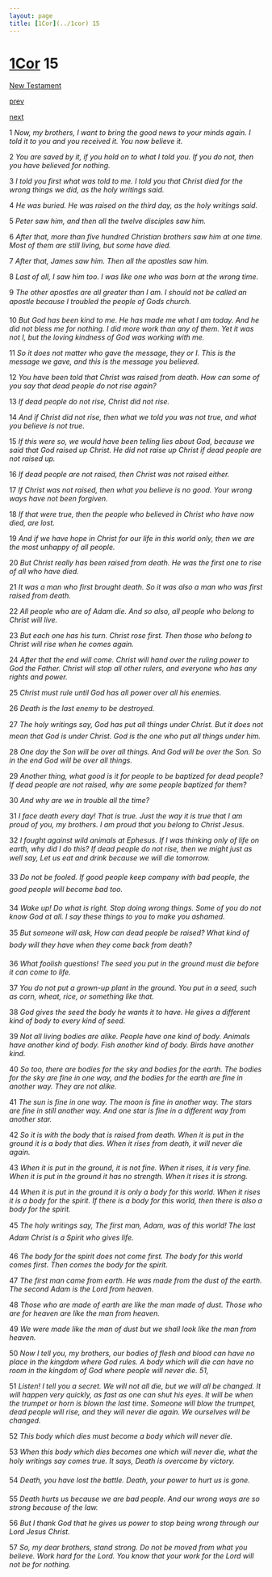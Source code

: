 ```yaml
---
layout: page
title: [1Cor](../1cor) 15
---
```


# [1Cor](../1cor) 15

[New Testament](/new-testament)


[prev](1cor-14.html)


[next](1cor-16.html)

1 _Now, my brothers, I want to bring the good news to your minds again. I told it to you and you received it. You now believe it._

2 _You are saved by it, if you hold on to what I told you. If you do not, then you have believed for nothing._

3 _I told you first what was told to me. I told you that Christ died for the wrong things we did, as the holy writings said._

4 _He was buried. He was raised on the third day, as the holy writings said._

5 _Peter saw him, and then all the twelve disciples saw him._

6 _After that, more than five hundred Christian brothers saw him at one time. Most of them are still living, but some have died._

7 _After that, James saw him. Then all the apostles saw him._

8 _Last of all, I saw him too. I was like one who was born at the wrong time._

9 _The other apostles are all greater than I am. I should not be called an apostle because I troubled the people of Gods church._

10 _But God has been kind to me. He has made me what I am today. And he did not bless me for nothing. I did more work than any of them. Yet it was not I, but the loving kindness of God was working with me._

11 _So it does not matter who gave the message, they or I. This is the message we gave, and this is the message you believed._

12 _You have been told that Christ was raised from death. How can some of you say that dead people do not rise again?_

13 _If dead people do not rise, Christ did not rise._

14 _And if Christ did not rise, then what we told you was not true, and what you believe is not true._

15 _If this were so, we would have been telling lies about God, because we said that God raised up Christ. He did not raise up Christ if dead people are not raised up._

16 _If dead people are not raised, then Christ was not raised either._

17 _If Christ was not raised, then what you believe is no good. Your wrong ways have not been forgiven._

18 _If that were true, then the people who believed in Christ who have now died, are lost._

19 _And if we have hope in Christ for our life in this world only, then we are the most unhappy of all people._

20 _But Christ really has been raised from death. He was the first one to rise of all who have died._

21 _It was a man who first brought death. So it was also a man who was first raised from death._

22 _All people who are of Adam die. And so also, all people who belong to Christ will live._

23 _But each one has his turn. Christ rose first. Then those who belong to Christ will rise when he comes again._

24 _After that the end will come. Christ will hand over the ruling power to God the Father.  Christ will stop all other rulers, and everyone who has any rights and power._

25 _Christ must rule until God has all power over all his enemies._

26 _Death is the last enemy to be destroyed._

27 _The holy writings say, God has put all things under Christ. But it does not mean that God is under Christ. God is the one who put all things under him._

28 _One day the Son will be over all things. And God will be over the Son. So in the end God will be over all things._

29 _Another thing, what good is it for people to be baptized for dead people? If dead people are not raised, why are some people baptized for them?_

30 _And why are we in trouble all the time?_

31 _I face death every day! That is true. Just the way it is true that I am proud of you, my brothers. I am proud that you belong to Christ Jesus._

32 _I fought against wild animals at Ephesus. If I was thinking only of life on earth, why did I do this? If dead people do not rise, then we might just as well say, Let us eat and drink because we will die tomorrow._

33 _Do not be fooled. If good people keep company with bad people, the good people will become bad too._

34 _Wake up! Do what is right. Stop doing wrong things. Some of you do not know God at all. I say these things to you to make you ashamed._

35 _But someone will ask, How can dead people be raised? What kind of body will they have when they come back from death?_

36 _What foolish questions! The seed you put in the ground must die before it can come to life._

37 _You do not put a grown-up plant in the ground. You put in a seed, such as corn, wheat,  rice, or something like that._

38 _God gives the seed the body he wants it to have. He gives a different kind of body to every kind of seed._

39 _Not all living bodies are alike. People have one kind of body. Animals have another kind of body. Fish another kind of body. Birds have another kind._

40 _So too, there are bodies for the sky and bodies for the earth. The bodies for the sky are fine in one way, and the bodies for the earth are fine in another way. They are not alike._

41 _The sun is fine in one way. The moon is fine in another way. The stars are fine in still another way. And one star is fine in a different way from another star._

42 _So it is with the body that is raised from death. When it is put in the ground it is a body that dies. When it rises from death, it will never die again._

43 _When it is put in the ground, it is not fine. When it rises, it is very fine. When it is put in the ground it has no strength. When it rises it is strong._

44 _When it is put in the ground it is only a body for this world. When it rises it is a body for the spirit. If there is a body for this world, then there is also a body for the spirit._

45 _The holy writings say, The first man, Adam, was of this world! The last Adam Christ is a Spirit who gives life._

46 _The body for the spirit does not come first. The body for this world comes first. Then comes the body for the spirit._

47 _The first man came from earth. He was made from the dust of the earth. The second Adam is the Lord from heaven._

48 _Those who are made of earth are like the man made of dust. Those who are for heaven are like the man from heaven._

49 _We were made like the man of dust but we shall look like the man from heaven._

50 _Now I tell you, my brothers, our bodies of flesh and blood can have no place in the kingdom where God rules. A body which will die can have no room in the kingdom of God where people will never die. 51,_

51 _Listen! I tell you a secret. We will not all die, but we will all be changed. It will happen very quickly, as fast as one can shut his eyes. It will be when the trumpet or horn is blown the last time. Someone will blow the trumpet, dead people will rise, and they will never die again. We ourselves will be changed._

52 _This body which dies must become a body which will never die._

53 _When this body which dies becomes one which will never die, what the holy writings say comes true. It says, Death is overcome by victory._

54 _Death, you have lost the battle. Death, your power to hurt us is gone._

55 _Death hurts us because we are bad people. And our wrong ways are so strong because of the law._

56 _But I thank God that he gives us power to stop being wrong through our Lord Jesus Christ._

57 _So, my dear brothers, stand strong. Do not be moved from what you believe. Work hard for the Lord. You know that your work for the Lord will not be for nothing._

